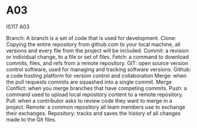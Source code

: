 # A03
IS117 A03

Branch: A branch is a set of code that is used for development. 
Clone: Copying the entire repository from github.com to your local machine, all versions and every file from the project will be included. 
Commit: a revision or individual change, to a file or set of files. 
Fetch: a command to download commits, files, and refs from a remote repository. 
GIT: open source version control software, used for managing and tracking software versions.
Github: a code hosting platform for version control and collaboration 
Merge: when the pull requests commits are squashed into a single commit.
Merge Conflict: when you merge branches that have competing commits. 
Push: a command used to upload local repository content to a remote repository. 
Pull: when a contributor asks to review code they want to merge in a project. 
Remote: a common repository all team members use to exchange their exchanges. 
Repository: tracks and saves the history of all changes made to the Git files. 

